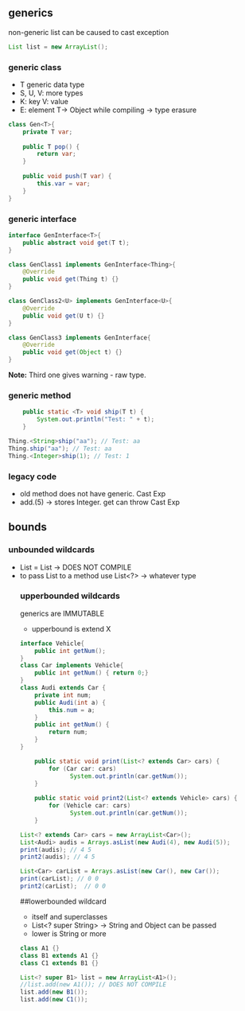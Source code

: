 ## generics
non-generic list can be caused to cast exception
```java
List list = new ArrayList();
```
### generic class
- T generic data type
- S, U, V: more types
- K: key V: value
- E: element
T-> Object while compiling -> type erasure
```java
class Gen<T>{
	private T var;
	
	public T pop() {
		return var;
	}
	
	public void push(T var) {
		this.var = var;
	}
}
```
### generic interface
```java
interface GenInterface<T>{
	public abstract void get(T t);
}

class GenClass1 implements GenInterface<Thing>{
	@Override
	public void get(Thing t) {}	
}

class GenClass2<U> implements GenInterface<U>{
	@Override
	public void get(U t) {}	
}

class GenClass3 implements GenInterface{
	@Override
	public void get(Object t) {}	
}
```
**Note:** 
Third one gives warning - raw type.
### generic method
```java
	public static <T> void ship(T t) {
		System.out.println("Test: " + t);
	}
```
```java
Thing.<String>ship("aa"); // Test: aa
Thing.ship("aa"); // Test: aa
Thing.<Integer>ship(1); // Test: 1
```
### legacy code
- old method does not have generic. Cast Exp
- add.(5) -> stores Integer. get can throw Cast Exp
## bounds
### unbounded wildcards
- List<Object> = List<String>  -> DOES NOT COMPILE
- to pass List<String> to a method use List<?> -> whatever type
### upperbounded wildcards
generics are IMMUTABLE
-  upperbound is extend X
```java
interface Vehicle{
	public int getNum();
}
class Car implements Vehicle{
	public int getNum() { return 0;}
}
class Audi extends Car {
	private int num;
	public Audi(int a) {
		this.num = a;
	}
	public int getNum() {
		return num;
	}
}
```
```java
	public static void print(List<? extends Car> cars) {
		for (Car car: cars)
		      System.out.println(car.getNum());
	}
	
	public static void print2(List<? extends Vehicle> cars) {
		for (Vehicle car: cars)
		      System.out.println(car.getNum());
	}
```
```java
List<? extends Car> cars = new ArrayList<Car>();
List<Audi> audis = Arrays.asList(new Audi(4), new Audi(5));
print(audis); // 4 5
print2(audis); // 4 5

List<Car> carList = Arrays.asList(new Car(), new Car());
print(carList); // 0 0
print2(carList);  // 0 0
```

##lowerbounded wildcard
- itself and superclasses
- List<? super String> -> String and Object can be passed
-  lower is String or more
```java
class A1 {}
class B1 extends A1 {}
class C1 extends B1 {}
```
```java
List<? super B1> list = new ArrayList<A1>();
//list.add(new A1()); // DOES NOT COMPILE
list.add(new B1());
list.add(new C1());
```
